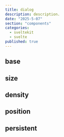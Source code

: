```yaml
---
title: dialog
description: description.
date: "2025-5-07"
section: "components"
categories:
  - sveltekit
  - svelte
published: true
---
```


<script>
  import { DialogBase, DialogPersistent, DialogPosition, DialogSize, DialogDensity } from "$lib/components/docs/index.js";
</script>

## base

<DialogBase/>

## size

<DialogSize/>

## density

<DialogDensity/>

## position

<DialogPosition/>

## persistent

<DialogPersistent/>
